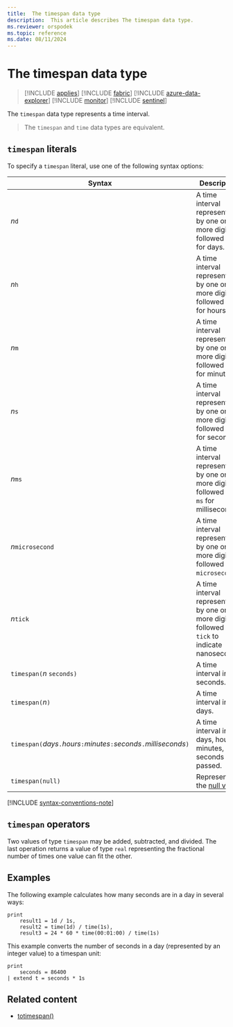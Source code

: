 ```yaml
---
title:  The timespan data type
description:  This article describes The timespan data type.
ms.reviewer: orspodek
ms.topic: reference
ms.date: 08/11/2024
---
```

# The timespan data type

> [!INCLUDE [applies](../../includes/applies-to-version/applies.md)] [!INCLUDE [fabric](../../includes/applies-to-version/fabric.md)] [!INCLUDE [azure-data-explorer](../../includes/applies-to-version/azure-data-explorer.md)] [!INCLUDE [monitor](../../includes/applies-to-version/monitor.md)] [!INCLUDE [sentinel](../../includes/applies-to-version/sentinel.md)]

The `timespan` data type represents a time interval.

> The `timespan` and `time` data types are equivalent.

## `timespan` literals

To specify a `timespan` literal, use one of the following syntax options:

| Syntax | Description | Example | Length of time |
|--|--|--|--|
| *n*`d` | A time interval represented by one or more digits followed by `d` for days. | `2d` | 2 days |
| *n*`h` | A time interval represented by one or more digits followed by `h` for hours. | `1.5h` | 1.5 hours |
| *n*`m` | A time interval represented by one or more digits followed by `m` for minutes. | `30m` | 30 minutes |
| *n*`s` | A time interval represented by one or more digits followed by `s` for seconds. | `10s` | 10 seconds |
| *n*`ms` | A time interval represented by one or more digits followed by `ms` for milliseconds. | `100ms` | 100 milliseconds |
| *n*`microsecond` | A time interval represented by one or more digits followed by `microsecond`. | `10microsecond` | 10 microseconds |
| *n*`tick` | A time interval represented by one or more digits followed by `tick` to indicate nanoseconds. | `1tick` | 100 ns |
| `timespan(`*n* `seconds)` | A time interval in seconds. | `timespan(15 seconds)` | 15 seconds |
| `timespan(`*n*`)` | A time interval in days. | `timespan(2)` | 2 days |
| `timespan(`*days*`.`*hours*`:`*minutes*`:`*seconds*`.`*milliseconds*`)` | A time interval in days, hours, minutes, and seconds passed.| `timespan(0.12:34:56.7)` | `0d+12h+34m+56.7s` |
| `timespan(null)` | Represents the [null value](null-values.md). | | |

[!INCLUDE [syntax-conventions-note](../../includes/syntax-conventions-note.md)]

## `timespan` operators

Two values of type `timespan` may be added, subtracted, and divided.
The last operation returns a value of type `real` representing the
fractional number of times one value can fit the other.

## Examples

The following example calculates how many seconds are in a day in several ways:

```kusto
print
    result1 = 1d / 1s,
    result2 = time(1d) / time(1s),
    result3 = 24 * 60 * time(00:01:00) / time(1s)
```

This example converts the number of seconds in a day (represented by an integer value) to a timespan unit:

```kusto
print 
    seconds = 86400
| extend t = seconds * 1s
```

## Related content

* [totimespan()](../totimespan-function.md)
